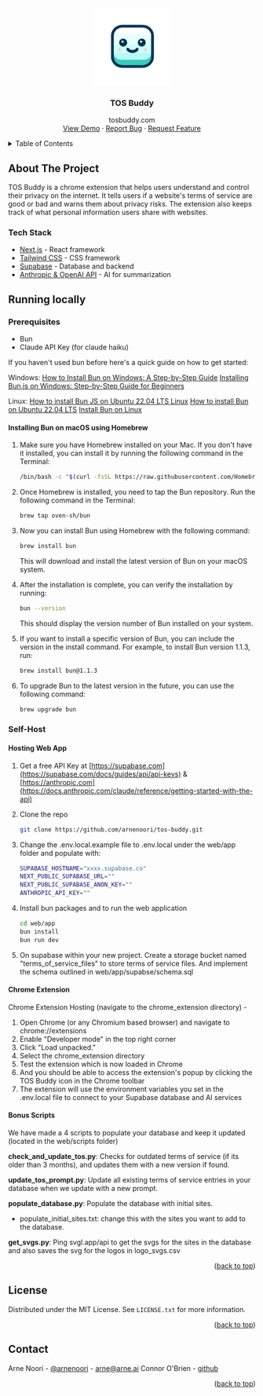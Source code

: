 <a name="readme-top"></a>

<!-- PROJECT LOGO -->
<br />
<div align="center">
  <a href="https://github.com/arnenoori/tos-buddy">
    <img src="web/app/public/images/tosbuddy-logo.png" alt="Logo" width="160" height="160">
  </a>

<h3 align="center">TOS Buddy</h3>

  <p align="center">
   tosbuddy.com
    <br />
    <a href="https://github.com/arnenoori/tos-buddy">View Demo</a>
    ·
    <a href="https://github.com/arnenoori/tos-buddy/issues/new?labels=bug&template=bug-report---.md">Report Bug</a>
    ·
    <a href="https://github.com/arnenoori/tos-buddy/issues/new?labels=enhancement&template=feature-request---.md">Request Feature</a>
  </p>
</div>

<!-- TABLE OF CONTENTS -->
<details>
  <summary>Table of Contents</summary>
  <ol>
    <li>
      <a href="#about-the-project">About The Project</a>
      <ul>
        <li><a href="#built-with">Built With</a></li>
      </ul>
    </li>
    <li>
      <a href="#getting-started">Getting Started</a>
      <ul>
        <li><a href="#prerequisites">Prerequisites</a></li>
        <li><a href="#installation">Installation</a></li>
      </ul>
    </li>
    <li><a href="#contributing">Contributing</a></li>
    <li><a href="#license">License</a></li>
    <li><a href="#contact">Contact</a></li>
  </ol>
</details>

<!-- ABOUT THE PROJECT -->
## About The Project

TOS Buddy is a chrome extension that helps users understand and control their privacy on the internet. It tells users if a website's terms of service are good or bad and warns them about privacy risks. The extension also keeps track of what personal information users share with websites.

### Tech Stack

* [Next.js](https://nextjs.org/) - React framework
* [Tailwind CSS](https://tailwindcss.com/) - CSS framework
* [Supabase](https://supabase.com/) - Database and backend
* [Anthropic & OpenAI API](https://docs.anthropic.com/claude/reference/getting-started-with-the-api) - AI for summarization

<!-- GETTING STARTED -->
## Running locally

### Prerequisites

* Bun
* Claude API Key (for claude haiku)

If you haven't used bun before here's a quick guide on how to get started:

Windows:
[How to Install Bun on Windows: A Step-by-Step Guide](https://www.youtube.com/watch?v=htfqPbNqKH0)
[Installing Bun.js on Windows: Step-by-Step Guide for Beginners](https://www.youtube.com/watch?v=aiuu-2HAVo4)

Linux:
[How to install Bun JS on Ubuntu 22.04 LTS Linux](https://www.youtube.com/watch?v=3S2In1X07G8)
[How to install Bun on Ubuntu 22.04 LTS](https://www.youtube.com/watch?v=XWd4epFq5QM)
[Install Bun on Linux](https://snapcraft.io/bun-js)

#### Installing Bun on macOS using Homebrew

1. Make sure you have Homebrew installed on your Mac. If you don't have it installed, you can install it by running the following command in the Terminal:

   ```bash
   /bin/bash -c "$(curl -fsSL https://raw.githubusercontent.com/Homebrew/install/HEAD/install.sh)"
   ```

2. Once Homebrew is installed, you need to tap the Bun repository. Run the following command in the Terminal:

   ```bash
   brew tap oven-sh/bun
   ```

3. Now you can install Bun using Homebrew with the following command:

   ```bash
   brew install bun
   ```

   This will download and install the latest version of Bun on your macOS system.

4. After the installation is complete, you can verify the installation by running:

   ```bash
   bun --version
   ```

   This should display the version number of Bun installed on your system.

5. If you want to install a specific version of Bun, you can include the version in the install command. For example, to install Bun version 1.1.3, run:

   ```bash
   brew install bun@1.1.3
   ```

6. To upgrade Bun to the latest version in the future, you can use the following command:

   ```bash
   brew upgrade bun
   ```


### Self-Host

#### Hosting Web App

1. Get a free API Key at [https://supabase.com](https://supabase.com/docs/guides/api/api-keys) & [https://anthropic.com](https://docs.anthropic.com/claude/reference/getting-started-with-the-api)

2. Clone the repo
   ```sh
   git clone https://github.com/arnenoori/tos-buddy.git
   ```
3. Change the .env.local.example file to .env.local under the web/app folder and populate with:
   ```sh
   SUPABASE_HOSTNAME="xxxx.supabase.co"
   NEXT_PUBLIC_SUPABASE_URL=""
   NEXT_PUBLIC_SUPABASE_ANON_KEY=""
   ANTHROPIC_API_KEY=""
   ```
4. Install bun packages and to run the web application
   ```sh
   cd web/app
   bun install
   bun run dev
   ```
5. On supabase within your new project. Create a storage bucket named "terms_of_service_files" to store terms of service files. And implement the schema outlined in web/app/supabse/schema.sql

#### Chrome Extension

Chrome Extension Hosting (navigate to the chrome_extension directory) -

1. Open Chrome (or any Chromium based browser) and navigate to chrome://extensions
2. Enable "Developer mode" in the top right corner
3. Click "Load unpacked."
4. Select the chrome_extension directory
5. Test the extension which is now loaded in Chrome
6. And you should be able to access the extension's popup by clicking the TOS Buddy icon in the Chrome toolbar
7. The extension will use the environment variables you set in the .env.local file to connect to your Supabase database and AI services

#### Bonus Scripts

We have made a 4 scripts to populate your database and keep it updated (located in the web/scripts folder)

**check_and_update_tos.py**: Checks for outdated terms of service (if its older than 3 months), and updates them with a new version if found.

**update_tos_prompt.py**: Update all existing terms of service entries in your database when we update with a new prompt.

**populate_database.py**: Populate the database with initial sites.
- populate_initial_sites.txt: change this with the sites you want to add to the database.

**get_svgs.py**: Ping svgl.app/api to get the svgs for the sites in the database and also saves the svg for the logos in logo_svgs.csv


<p align="right">(<a href="#readme-top">back to top</a>)</p>

<!-- LICENSE -->
## License

Distributed under the MIT License. See `LICENSE.txt` for more information.

<p align="right">(<a href="#readme-top">back to top</a>)</p>


<!-- CONTACT -->
## Contact

Arne Noori - [@arnenoori](https://twitter.com/arnenoori) - arne@arne.ai
Connor O'Brien - [github](https://github.com/connorpobrien)


<p align="right">(<a href="#readme-top">back to top</a>)</p>